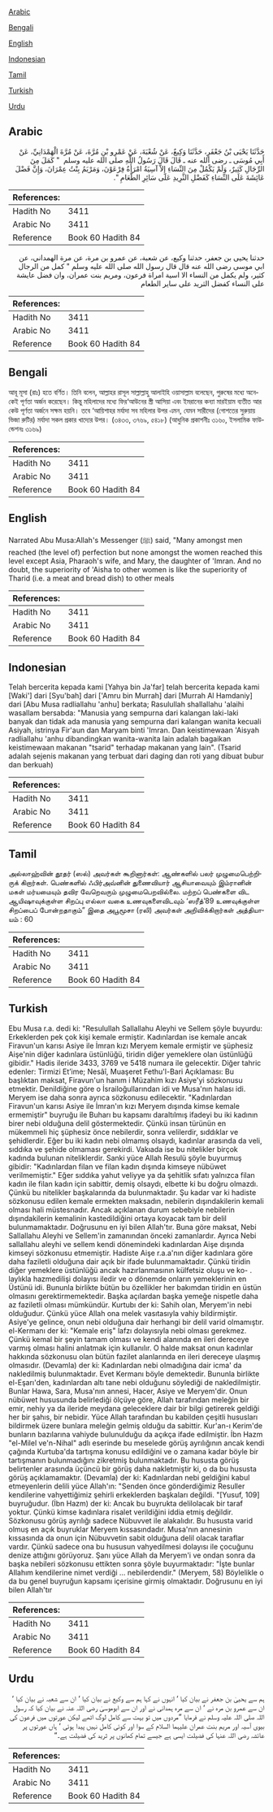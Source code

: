 [Arabic](#arabic)

[Bengali](#bengali)

[English](#english)

[Indonesian](#indonesian)

[Tamil](#tamil)

[Turkish](#turkish)

[Urdu](#urdu)

## Arabic


<div dir="rtl" lang="ar" style={{fontSize:'larger',backgroundColor:'#f8f9fa',padding:20}}>
حَدَّثَنَا يَحْيَى بْنُ جَعْفَرٍ، حَدَّثَنَا وَكِيعٌ، عَنْ شُعْبَةَ، عَنْ عَمْرِو بْنِ مُرَّةَ، عَنْ مُرَّةَ الْهَمْدَانِيِّ، عَنْ أَبِي مُوسَى ـ رضى الله عنه ـ قَالَ قَالَ رَسُولُ اللَّهِ صلى الله عليه وسلم ‏ "‏ كَمَلَ مِنَ الرِّجَالِ كَثِيرٌ، وَلَمْ يَكْمُلْ مِنَ النِّسَاءِ إِلاَّ آسِيَةُ امْرَأَةُ فِرْعَوْنَ، وَمَرْيَمُ بِنْتُ عِمْرَانَ، وَإِنَّ فَضْلَ عَائِشَةَ عَلَى النِّسَاءِ كَفَضْلِ الثَّرِيدِ عَلَى سَائِرِ الطَّعَامِ ‏"‏‏.‏
</div>
<div style={{backgroundColor:'#f8f9fa',padding:20, marginBottom: 10}}><table> <thead> <tr> <th>References:</th> <th></th> </tr> </thead> <tbody><tr><td>Hadith No</td><td>3411</td></tr><tr><td>Arabic No</td><td>3411</td></tr><tr><td>Reference</td><td>Book 60 Hadith 84</td></tr></tbody></table></div>


<div dir="rtl" lang="ar" style={{fontSize:'larger',backgroundColor:'#f8f9fa',padding:20}}>
حدثنا يحيى بن جعفر، حدثنا وكيع، عن شعبة، عن عمرو بن مرة، عن مرة الهمداني، عن ابي موسى رضى الله عنه قال قال رسول الله صلى الله عليه وسلم " كمل من الرجال كثير، ولم يكمل من النساء الا اسية امراة فرعون، ومريم بنت عمران، وان فضل عايشة على النساء كفضل الثريد على ساير الطعام
</div>
<div style={{backgroundColor:'#f8f9fa',padding:20, marginBottom: 10}}><table> <thead> <tr> <th>References:</th> <th></th> </tr> </thead> <tbody><tr><td>Hadith No</td><td>3411</td></tr><tr><td>Arabic No</td><td>3411</td></tr><tr><td>Reference</td><td>Book 60 Hadith 84</td></tr></tbody></table></div>

## Bengali


<div dir="ltr" lang="bn" style={{fontSize:'larger',backgroundColor:'#f8f9fa',padding:20}}>
আবূ মূসা (রাঃ) হতে বর্ণিত। তিনি বলেন, আল্লাহর রাসূল সাল্লাল্লাহু আলাইহি ওয়াসাল্লাম বলেছেন, পুরুষের মধ্যে অনেকেই পূর্ণতা অর্জন করেছেন। কিন্তু মহিলাদের মধ্যে ফির‘আউনের স্ত্রী আসিয়া এবং ইমরানের কন্যা মারইয়াম ব্যতীত আর কেউ পূর্ণতা অর্জনে সক্ষম হয়নি। তবে ‘আয়িশাহর মর্যাদা সব মহিলার উপর এমন, যেমন সারীদের (গোশতের সুরুয়ায় ভিজা রুটির) মর্যাদা সকল প্রকার খাদ্যের উপর। (৩৪৩৩, ৩৭৬৯, ৫৪১৮) (আধুনিক প্রকাশনীঃ ৩১৬০, ইসলামিক ফাউন্ডেশনঃ ৩১৬৯)
</div>
<div style={{backgroundColor:'#f8f9fa',padding:20, marginBottom: 10}}><table> <thead> <tr> <th>References:</th> <th></th> </tr> </thead> <tbody><tr><td>Hadith No</td><td>3411</td></tr><tr><td>Arabic No</td><td>3411</td></tr><tr><td>Reference</td><td>Book 60 Hadith 84</td></tr></tbody></table></div>

## English


<div dir="ltr" lang="en" style={{fontSize:'larger',backgroundColor:'#f8f9fa',padding:20}}>
Narrated Abu Musa:Allah's Messenger (ﷺ) said, "Many amongst men reached (the level of) perfection but none amongst the women reached this level except Asia, Pharaoh's wife, and Mary, the daughter of 'Imran. And no doubt, the superiority of 'Aisha to other women is like the superiority of Tharid (i.e. a meat and bread dish) to other meals
</div>
<div style={{backgroundColor:'#f8f9fa',padding:20, marginBottom: 10}}><table> <thead> <tr> <th>References:</th> <th></th> </tr> </thead> <tbody><tr><td>Hadith No</td><td>3411</td></tr><tr><td>Arabic No</td><td>3411</td></tr><tr><td>Reference</td><td>Book 60 Hadith 84</td></tr></tbody></table></div>

## Indonesian


<div dir="ltr" lang="id" style={{fontSize:'larger',backgroundColor:'#f8f9fa',padding:20}}>
Telah bercerita kepada kami [Yahya bin Ja'far] telah bercerita kepada kami [Waki'] dari [Syu'bah] dari ['Amru bin Murrah] dari [Murrah Al Hamdaniy] dari [Abu Musa radliallahu 'anhu] berkata; Rasulullah shallallahu 'alaihi wasallam bersabda: "Manusia yang sempurna dari kalangan laki-laki banyak dan tidak ada manusia yang sempurna dari kalangan wanita kecuali Asiyah, istrinya Fir'aun dan Maryam binti 'Imran. Dan keistimewaan 'Aisyah radliallahu 'anhu dibandingkan wanita-wanita lain adalah bagaikan keistimewaan makanan "tsarid" terhadap makanan yang lain". (Tsarid adalah sejenis makanan yang terbuat dari daging dan roti yang dibuat bubur dan berkuah)
</div>
<div style={{backgroundColor:'#f8f9fa',padding:20, marginBottom: 10}}><table> <thead> <tr> <th>References:</th> <th></th> </tr> </thead> <tbody><tr><td>Hadith No</td><td>3411</td></tr><tr><td>Arabic No</td><td>3411</td></tr><tr><td>Reference</td><td>Book 60 Hadith 84</td></tr></tbody></table></div>

## Tamil


<div dir="ltr" lang="ta" style={{fontSize:'larger',backgroundColor:'#f8f9fa',padding:20}}>
அல்லாஹ்வின் தூதர் (ஸல்) அவர்கள் கூறினார்கள்: ஆண்களில் பலர் முழுமைபெற்றிருக் கிறார்கள். பெண்களில் ஃபிர்அவ்னின் துணைவியார் ஆசியாவையும் இம்ரானின் மகள் மர்யமையும் தவிர வேறெவரும் முழுமைபெறவில்லை. மற்றப் பெண்களை விட ஆயிஷாவுக்குள்ள சிறப்பு எல்லா வகை உணவுகளைவிடவும் ‘ஸரீத்’89 உணவுக்குள்ள சிறப்பைப் போன்றதாகும்” இதை அபூமூசா (ரலி) அவர்கள் அறிவிக்கிறார்கள் அத்தியாயம் : 60
</div>
<div style={{backgroundColor:'#f8f9fa',padding:20, marginBottom: 10}}><table> <thead> <tr> <th>References:</th> <th></th> </tr> </thead> <tbody><tr><td>Hadith No</td><td>3411</td></tr><tr><td>Arabic No</td><td>3411</td></tr><tr><td>Reference</td><td>Book 60 Hadith 84</td></tr></tbody></table></div>

## Turkish


<div dir="ltr" lang="tr" style={{fontSize:'larger',backgroundColor:'#f8f9fa',padding:20}}>
Ebu Musa r.a. dedi ki: "Resulullah Sallallahu Aleyhi ve Sellem şöyle buyurdu: Erkeklerden pek çok kişi kemale ermiştir. Kadınlardan ise kemale ancak Firavun'un karısı Asiye ile İmran kızı Meryem kemale ermiştir ve şüphesiz Aişe'nin diğer kadınlara üstünlüğü, tiridin diğer yemeklere olan üstünlüğü gibidir." Hadis ileride 3433, 3769 ve 5418 numara ile gelecektir. Diğer tahric edenler: Tirmizi Et’ime; Nesâî, Muaşeret Fethu'l-Bari Açıklaması: Bu başlıktan maksat, Firavun'un hanım i Müzahim kızı Asiye'yi sözkonusu etmektir. Denildiğine göre o İsrailoğullarından idi ve Musa'nın halası idi. Meryem ise daha sonra ayrıca sözkonusu edilecektir. "Kadınlardan Firavun'un karısı Asiye ile İmran'ın kızı Meryem dışında kimse kemale ermemiştir" buyruğu ile Buharı bu kapsamı daraltılmış ifadeyi bu iki kadının birer nebi olduğuna delil göstermektedir. Çünkü insan türünün en mükemmeli hiç şüphesiz önce nebilerdir, sonra velilerdir, sıddıklar ve şehidlerdir. Eğer bu iki kadın nebi olmamış olsaydı, kadınlar arasında da veli, sıddıka ve şehide olmaması gerekirdi. Vakıada ise bu nitelikler birçok kadında bulunan niteliklerdir. Sanki yüce Allah Resulü şöyle buyurmuş gibidir: "Kadınlardan filan ve filan kadın dışında kimseye nübüwet verilmemiştir." Eğer sıddıka yahut veliyye ya da şehitlik sıfatı yalnızca filan kadın ile filan kadın için sabittir, demiş olsaydı, elbette ki bu doğru olmazdı. Çünkü bu nitelikler başkalarında da bulunmaktadır. Şu kadar var ki hadiste sözkonusu edilen kemale ermekten maksadın, nebilerin dışındakilerin kemali olması hali müstesnadır. Ancak açıklanan durum sebebiyle nebilerin dışındakilerin kemalinin kastedildiğini ortaya koyacak tam bir delil bulunmamaktadır. Doğrusunu en iyi bilen Allah'tır. Buna göre maksat, Nebi Sallallahu Aleyhi ve Sellem'in zamanından önceki zamanlardır. Ayrıca Nebi sallallahu aleyhi ve sellem kendi dönemindeki kadınlardan Aişe dışında kimseyi sözkonusu etmemiştir. Hadiste Aişe r.a.a'nın diğer kadınlara göre daha faziletli olduğuna dair açık bir ifade bulunmamaktadır. Çünkü tiridin diğer yemeklere üstünlüğü ancak hazırlanmasının külfetsiz oluşu ve ko- . laylıkla hazmedilişi dolayısı iledir ve o dönemde onların yemeklerinin en Üstünü idi. Bununla birlikte bütün bu özellikler her bakımdan tiridin en üstün olmasını gerektirmemektedir. Başka açılardan başka yemeğe nispetle daha az faziletli olması mümkündür. Kurtubı der ki: Sahih olan, Meryem'in nebi olduğudur. Çünkü yüce Allah ona melek vasıtasıyla vahiy bildirmiştir. Asiye'ye gelince, onun nebi olduğuna dair herhangi bir delil varid olmamıştır. el-Kermanı der ki: "Kemale eriş" lafzı dolayısıyla nebi olması gerekmez. Çünkü kemal bir şeyin tamam olması ve kendi alanında en ileri dereceye varmış olması halini anlatmak için kullanılır. O halde maksat onun kadınlar hakkında sözkonusu olan bütün fazilet alanlarında en ileri dereceye ulaşmış olmasıdır. (Devamla) der ki: Kadınlardan nebi olmadığına dair icma' da nakledilmiş bulunmaktadır. Evet Kermanı böyle demektedir. Bununla birlikte el-Eşarı'den, kadınlardan altı tane nebi olduğunu söylediği de nakledilmiştir. Bunlar Hawa, Sara, Musa'nın annesi, Hacer, Asiye ve Meryem'dir. Onun nübüwet hususunda belirlediği ölçüye göre, Allah tarafından meleğin bir emir, nehiy ya da ileride meydana geleceklere dair bir bilgi getirerek geldiği her bir şahıs, bir nebidir. Yüce Allah tarafından bu kabilden çeşitli hususları bildirmek üzere bunlara meleğin gelmiş olduğu da sabittir. Kur'an-ı Kerim'de bunların bazılarına vahiyde bulunulduğu da açıkça ifade edilmiştir. İbn Hazm "el-Milel ve'n-Nihal" adlı eserinde bu meselede görüş ayrılığının ancak kendi çağında Kurtuba'da tartışma konusu edildiğini ve o zamana kadar böyle bir tartışmanın bulunmadığını zikretmiş bulunmaktadır. Bu hususta görüş belirtenler arasında üçüncü bir görüş daha nakletmiştir ki, o da bu hususta görüş açıklamamaktır. (Devamla) der ki: Kadınlardan nebi geldiğini kabul etmeyenlerin delili yüce Allah'ın: "Senden önce gönderdiğimiz Resuller kendilerine vahyettiğimiz şehirli erkeklerden başkaları değildi. "[Yusuf, 109] buyruğudur. (İbn Hazm) der ki: Ancak bu buyrukta delilolacak bir taraf yoktur. Çünkü kimse kadınlara risalet verildiğini iddia etmiş değildir. Sözkonusu görüş ayrılığı sadece Nübuvvet ile alakalıdır. Bu hususta varid olmuş en açık buyruklar Meryem kıssasındadır. Musa'nın annesinin kıssasında da onun için Nübuvvetin sabit olduğuna delil olacak taraflar vardır. Çünkü sadece ona bu hususun vahyedilmesi dolayısı ile çocuğunu denize attığını görüyoruz. Şanı yüce Allah da Meryem'i ve ondan sonra da başka nebileri sözkonusu ettikten sonra şöyle buyurmaktadır: "İşte bunlar AIlahım kendilerine nimet verdiği ... nebilerdendir." (Meryem, 58) Böylelikle o da bu genel buyruğun kapsamı içerisine girmiş olmaktadır. Doğrusunu en iyi bilen Allah'tır
</div>
<div style={{backgroundColor:'#f8f9fa',padding:20, marginBottom: 10}}><table> <thead> <tr> <th>References:</th> <th></th> </tr> </thead> <tbody><tr><td>Hadith No</td><td>3411</td></tr><tr><td>Arabic No</td><td>3411</td></tr><tr><td>Reference</td><td>Book 60 Hadith 84</td></tr></tbody></table></div>

## Urdu


<div dir="rtl" lang="ur" style={{fontSize:'larger',backgroundColor:'#f8f9fa',padding:20}}>
ہم سے یحییٰ بن جعفر نے بیان کیا ‘ انہوں نے کہا ہم سے وکیع نے بیان کیا ‘ ان سے شعبہ نے بیان کیا ‘ ان سے عمرو بن مرہ نے ‘ ان سے مرہ ہمدانی نے اور ان سے ابوموسیٰ رضی اللہ عنہ نے بیان کیا کہ رسول اللہ صلی اللہ علیہ وسلم نے فرمایا ”مردوں میں تو بہت سے کامل لوگ اٹھے لیکن عورتوں میں فرعون کی بیوی آسیہ اور مریم بنت عمران علیہما السلام کے سوا اور کوئی کامل نہیں پیدا ہوئی ‘ ہاں عورتوں پر عائشہ رضی اللہ عنہا کی فضیلت ایسی ہے جیسے تمام کھانوں پر ثرید کی فضیلت ہے۔“
</div>
<div style={{backgroundColor:'#f8f9fa',padding:20, marginBottom: 10}}><table> <thead> <tr> <th>References:</th> <th></th> </tr> </thead> <tbody><tr><td>Hadith No</td><td>3411</td></tr><tr><td>Arabic No</td><td>3411</td></tr><tr><td>Reference</td><td>Book 60 Hadith 84</td></tr></tbody></table></div>